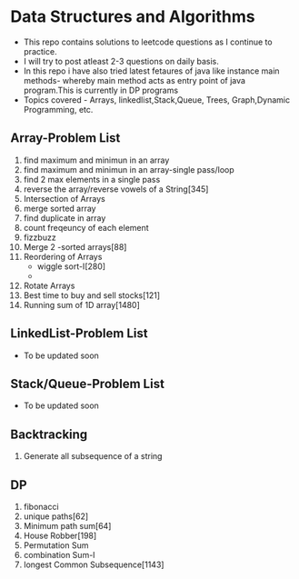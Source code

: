 # Data Structures and Algorithms
 - This repo contains solutions to leetcode questions as I continue to practice.
 - I will try to post  atleast 2-3 questions on daily basis.
 - In this repo i have also tried latest fetaures of java like instance main methods- 
   whereby main method acts as entry point of java program.This is currently in DP programs
 - Topics covered - Arrays, linkedlist,Stack,Queue, Trees, Graph,Dynamic Programming, etc.

## Array-Problem List
1. find maximum and minimun in an array
2. find maximum and minimun in an array-single pass/loop 
3. find 2 max elements in a single pass 
4. reverse the array/reverse vowels of a String[345]
5. Intersection of Arrays 
6. merge sorted array 
7. find duplicate in array 
8. count freqeuncy of each element 
9. fizzbuzz 
10. Merge 2 -sorted arrays[88]
11. Reordering of Arrays
    - wiggle sort-I[280]
    - 
12. Rotate Arrays
13. Best time to buy and sell stocks[121]
14. Running sum of 1D array[1480]

## LinkedList-Problem List
- To be updated soon

## Stack/Queue-Problem List
- To be updated soon

## Backtracking
1. Generate all subsequence of a string


## DP
1. fibonacci
2. unique paths[62]
3. Minimum path sum[64]
4. House Robber[198]
5. Permutation Sum
6. combination Sum-I
7. longest Common Subsequence[1143]